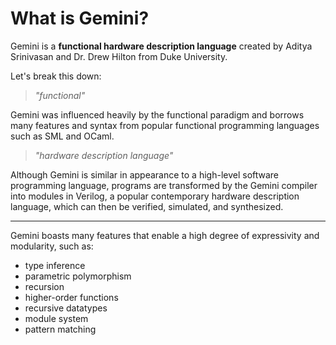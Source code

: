 # What is Gemini?

Gemini is a **functional hardware description language** created by Aditya Srinivasan and Dr. Drew Hilton from Duke University.

Let's break this down:

> _"functional"_

Gemini was influenced heavily by the functional paradigm and borrows many features and syntax from popular functional programming languages such as SML and OCaml.

> _"hardware description language"_

Although Gemini is similar in appearance to a high-level software programming language, programs are transformed by the Gemini compiler into modules in Verilog, a popular contemporary hardware description language, which can then be verified, simulated, and synthesized.

---

Gemini boasts many features that enable a high degree of expressivity and modularity, such as:
* type inference
* parametric polymorphism
* recursion
* higher-order functions
* recursive datatypes
* module system
* pattern matching